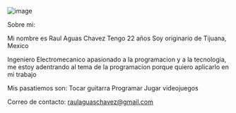 ![image](https://cdn.pixabay.com/photo/2015/04/23/22/00/tree-736885__480.jpg)

Sobre mi:

Mi nombre es Raul Aguas Chavez
Tengo 22 años
Soy originario de Tijuana, Mexico

Ingeniero Electromecanico apasionado a la programacion y a la tecnologia, me estoy adentrando al tema de la programacion porque quiero aplicarlo en mi trabajo

Mis pasatiemos son:
  Tocar guitarra
  Programar
  Jugar videojuegos
  
Correo de contacto:
raulaguaschavez@gmail.com